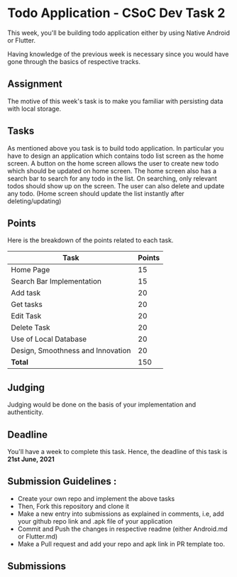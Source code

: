 # Todo Application - CSoC Dev Task 2

This week, you'll be building todo application either by using Native Android or Flutter.

Having knowledge of the previous week is necessary since you would have gone through the basics of respective tracks.

## Assignment

The motive of this week's task is to make you familiar with persisting data with local storage.

## Tasks

As mentioned above you task is to build todo application. In particular you have to design an application which contains todo list screen as the home screen. A button on the home screen allows the user to create new todo which should be updated on home screen. The home screen also has a search bar to search for any todo in the list. On searching, only relevant todos should show up on the screen. The user can also delete and update any todo. (Home screen should update the list instantly after deleting/updating)

## Points
Here is the breakdown of the points related to each task.

|**Task**|**Points**  |
|--|--|
| Home Page | 15 |
|Search Bar Implementation|15|
|Add task|20|
|Get tasks|20|
|Edit Task|20|
|Delete Task|20|
|Use of Local Database|20|
|Design, Smoothness and Innovation|20|
|**Total**|150|

## Judging
Judging would be done on the basis of your implementation and authenticity.

## Deadline
You'll have a week to complete this task. Hence, the deadline of this task is **21st June, 2021** 

## Submission Guidelines :

- Create your own repo and implement the above tasks
- Then, Fork this repository and clone it
- Make a new entry into submissions as explained in comments, i.e, add your github repo link and .apk file of your application
- Commit and Push the changes in respective readme (either  Android.md or Flutter.md)
- Make a Pull request and add your repo and apk link in PR template too.

## Submissions

<!-- Add you name in below list as --> 
<!-- - Your Name - [Repo Name](Link) [APK](APK Link) -->
<!-- - Sanyu Daver - [Tic Tac](https://github.com/sanyud/TicTac) [APK](https://github.com/king-11/Vue-Birthday/blob/master/public/favicon.ico) -->

<!-- - Chirayu Mittal - [Flutter-TODO](https://github.com/chirayumit001/Flutter-TODO.git) [APK](https://github.com/chirayumit001/Flutter-TODO/blob/master/build/app/outputs/apk/debug/app-debug.apk) -->